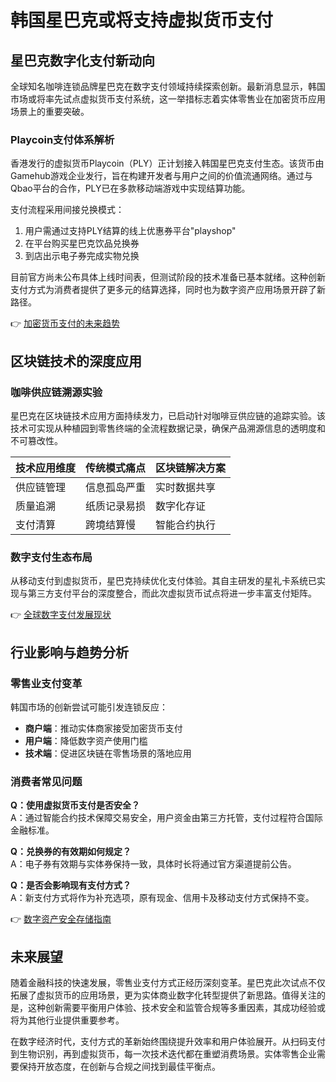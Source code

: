 # 韩国星巴克或将支持虚拟货币支付

## 星巴克数字化支付新动向

全球知名咖啡连锁品牌星巴克在数字支付领域持续探索创新。最新消息显示，韩国市场或将率先试点虚拟货币支付系统，这一举措标志着实体零售业在加密货币应用场景上的重要突破。

### Playcoin支付体系解析

香港发行的虚拟货币Playcoin（PLY）正计划接入韩国星巴克支付生态。该货币由Gamehub游戏企业发行，旨在构建开发者与用户之间的价值流通网络。通过与Qbao平台的合作，PLY已在多款移动端游戏中实现结算功能。

支付流程采用间接兑换模式：
1. 用户需通过支持PLY结算的线上优惠券平台"playshop"
2. 在平台购买星巴克饮品兑换券
3. 到店出示电子券完成实物兑换

目前官方尚未公布具体上线时间表，但测试阶段的技术准备已基本就绪。这种创新支付方式为消费者提供了更多元的结算选择，同时也为数字资产应用场景开辟了新路径。

👉 [加密货币支付的未来趋势](https://bit.ly/okx_welcome)

## 区块链技术的深度应用

### 咖啡供应链溯源实验

星巴克在区块链技术应用方面持续发力，已启动针对咖啡豆供应链的追踪实验。该技术可实现从种植园到零售终端的全流程数据记录，确保产品溯源信息的透明度和不可篡改性。

| 技术应用维度 | 传统模式痛点 | 区块链解决方案 |
|--------------|--------------|----------------|
| 供应链管理 | 信息孤岛严重 | 实时数据共享 |
| 质量追溯 | 纸质记录易损 | 数字化存证 |
| 支付清算 | 跨境结算慢 | 智能合约执行 |

### 数字支付生态布局

从移动支付到虚拟货币，星巴克持续优化支付体验。其自主研发的星礼卡系统已实现与第三方支付平台的深度整合，而此次虚拟货币试点将进一步丰富支付矩阵。

👉 [全球数字支付发展现状](https://bit.ly/okx_welcome)

## 行业影响与趋势分析

### 零售业支付变革

韩国市场的创新尝试可能引发连锁反应：
- **商户端**：推动实体商家接受加密货币支付
- **用户端**：降低数字资产使用门槛
- **技术端**：促进区块链在零售场景的落地应用

### 消费者常见问题

**Q：使用虚拟货币支付是否安全？**  
A：通过智能合约技术保障交易安全，用户资金由第三方托管，支付过程符合国际金融标准。

**Q：兑换券的有效期如何规定？**  
A：电子券有效期与实体券保持一致，具体时长将通过官方渠道提前公告。

**Q：是否会影响现有支付方式？**  
A：新支付方式将作为补充选项，原有现金、信用卡及移动支付方式保持不变。

👉 [数字资产安全存储指南](https://bit.ly/okx_welcome)

## 未来展望

随着金融科技的快速发展，零售业支付方式正经历深刻变革。星巴克此次试点不仅拓展了虚拟货币的应用场景，更为实体商业数字化转型提供了新思路。值得关注的是，这种创新需要平衡用户体验、技术安全和监管合规等多重因素，其成功经验或将为其他行业提供重要参考。

在数字经济时代，支付方式的革新始终围绕提升效率和用户体验展开。从扫码支付到生物识别，再到虚拟货币，每一次技术迭代都在重塑消费场景。实体零售企业需要保持开放态度，在创新与合规之间找到最佳平衡点。